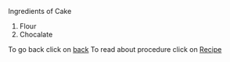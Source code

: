 Ingredients of Cake
1. Flour
2. Chocalate

To go back click on [back](https://safiakhanam.github.io/RedvelvetCake/README.md)
To read about procedure click on [Recipe](https://safiakhanam.github.io/RedvelvetCake/recipe.md)